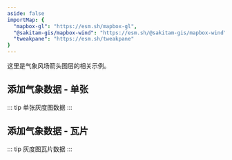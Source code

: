 ```yaml
---
aside: false
importMap: {
  "mapbox-gl": "https://esm.sh/mapbox-gl",
  "@sakitam-gis/mapbox-wind": "https://esm.sh/@sakitam-gis/mapbox-wind",
  "tweakpane": "https://esm.sh/tweakpane"
}
---
```


这里是气象风场箭头图层的相关示例。

## 添加气象数据 - 单张

::: tip
单张灰度图数据
:::

<sfc-playground src="./arrow-image.vue" language="vue" title="arrow-image" desc="添加灰度图数据 - 单张"></sfc-playground>

## 添加气象数据 - 瓦片

::: tip
灰度图瓦片数据
:::

<sfc-playground src="./arrow-tile.vue" language="vue" title="arrow-tile" desc="添加灰度图数据 - 瓦片"></sfc-playground>
